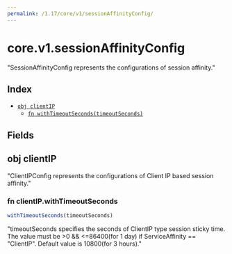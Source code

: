 ```yaml
---
permalink: /1.17/core/v1/sessionAffinityConfig/
---
```


# core.v1.sessionAffinityConfig

"SessionAffinityConfig represents the configurations of session affinity."

## Index

* [`obj clientIP`](#obj-clientip)
  * [`fn withTimeoutSeconds(timeoutSeconds)`](#fn-clientipwithtimeoutseconds)

## Fields

## obj clientIP

"ClientIPConfig represents the configurations of Client IP based session affinity."

### fn clientIP.withTimeoutSeconds

```ts
withTimeoutSeconds(timeoutSeconds)
```

"timeoutSeconds specifies the seconds of ClientIP type session sticky time. The value must be >0 && <=86400(for 1 day) if ServiceAffinity == \"ClientIP\". Default value is 10800(for 3 hours)."